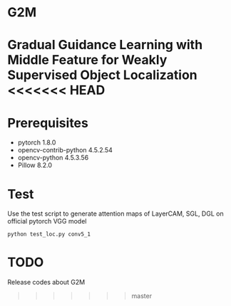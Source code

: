 # G2M
Gradual Guidance Learning with Middle Feature for Weakly Supervised Object Localization
<<<<<<< HEAD
=======

# Prerequisites 
- pytorch                   1.8.0
- opencv-contrib-python     4.5.2.54 
- opencv-python             4.5.3.56 
- Pillow                    8.2.0

# Test
Use the test script to generate attention maps of LayerCAM, SGL, DGL on official pytorch VGG model

```
python test_loc.py conv5_1
```

# TODO

Release codes about G2M
>>>>>>> master
